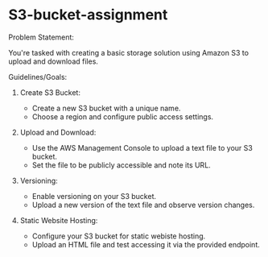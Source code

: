 # S3-bucket-assignment

Problem Statement:

You're tasked with creating a basic storage solution using Amazon S3 to upload and download files.

Guidelines/Goals:

1. Create S3 Bucket:
   - Create a new S3 bucket with a unique name.
   - Choose a region and configure public access settings.
     
2. Upload and Download:
   - Use the AWS Management Console to upload a text file to your S3 bucket.
   - Set the file to be publicly accessible and note its URL.

3. Versioning:
   - Enable versioning on your S3 bucket.
   - Upload a new version of the text file and observe version changes.
  
4. Static Website Hosting:
   - Configure your S3 bucket for static webiste hosting.
   - Upload an HTML file and test accessing it via the provided endpoint.
